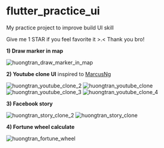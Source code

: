# flutter_practice_ui

My practice project to improve build UI skill

Give me 1 STAR if you feel favorite it >.< Thank you bro!

**1) Draw marker in map**

![huongtran_draw_marker_in_map](https://user-images.githubusercontent.com/33143698/128990103-3100d772-6f75-4f47-9c3d-40461ea5fb9b.png)

**2) Youtube clone UI** inspired to [MarcusNg](https://github.com/MarcusNg)

![huongtran_youtube_clone_2](https://user-images.githubusercontent.com/33143698/128990162-b5a22306-b67d-4d0e-8c75-d87fb43f1131.png)
![huongtran_youtube_clone](https://user-images.githubusercontent.com/33143698/128990172-2b7769c6-7929-48f8-975e-8ca1e25cdd36.png)
![huongtran_youtube_clone_3](https://user-images.githubusercontent.com/33143698/128990145-3b49d3ce-e92f-48fb-aa4d-84110bb84ee7.png)
![huongtran_youtube_clone_4](https://user-images.githubusercontent.com/33143698/128990186-049dde33-8170-40b9-b4f6-d32d171ce1e1.png)

**3) Facebook story**

![huongtran_story_clone_2](https://user-images.githubusercontent.com/33143698/128990206-0eb10340-fe4e-4b88-995c-10a48a47dc64.png)
![huongtran_story_clone](https://user-images.githubusercontent.com/33143698/128990217-8bbb7e74-b1d2-4a16-ab22-c5ec5c3ea7fc.png)

**4) Fortune wheel calculate**

![huongtran_fortune_wheel](https://user-images.githubusercontent.com/33143698/128990224-60fb255d-b9d8-40af-b94b-fc90a75170fe.png)

